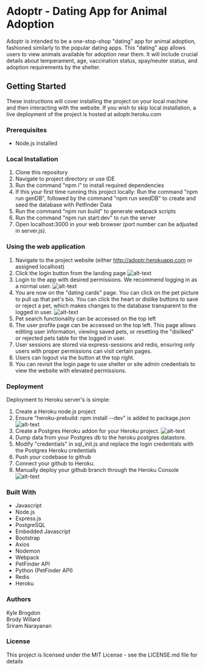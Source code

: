 # Adoptr - Dating App for Animal Adoption
Adoptr is intended to be a one-stop-shop "dating" app for animal adoption,
fashioned similarly to the popular dating apps. This "dating" app allows users to view
animals available for adoption near them. It will include crucial details about
temperament, age, vaccination status, spay/neuter status, and adoption requirements
by the shelter.

## Getting Started
These instructions will cover installing the project on your local machine and then interacting with the website. If you wish to skip local installation, a live deployment of the project is hosted at adoptr.heroku.com

### Prerequisites
- Node.js installed

### Local Installation 
1. Clone this repository
2. Navigate to project directory or use IDE
3. Run the command "npm i" to install required dependencies
4. If this your first time running this project locally: Run the command "npm run genDB", followed by the command "npm run seedDB" to create and seed the database with Petfinder Data
5. Run the command "npm run build" to generate webpack scripts
6. Run the command "npm run start:dev" to run the server
7. Open localhost:3000 in your web browser (port number can be adjusted in server.js).

### Using the web application
1. Navigate to the project website (either http://adoptr.herokuapp.com or assigned localhost)
2. Click the login button from the landing page ![alt-text](https://i.imgur.com/w3VCM4L.png)
3. Login to the app with desired permissions. We recommend logging in as a normal user. ![alt-text](https://i.imgur.com/M9BI1e1.png)
4. You are now on the "dating cards" page.  You can click on the pet picture to pull up that pet's bio. You can click the heart or dislike buttons to save or reject a pet, which makes changes to the database transparent to the logged in user. ![alt-text](https://i.imgur.com/hVyb71O.png)
5. Pet search functionality can be accessed on the top left
6. The user profile page can be accessed on the top left. This page allows editing user information, viewing saved pets, or resetting the "disliked" or rejected pets table for the logged in user.
7. User sessions are stored via express-sessions and redis, ensuring only users with proper permissions can visit certain pages. 
8. Users can logout via the button at the top right.
9. You can revisit the login page to use shelter or site admin credentials to view the website with elevated permissions. 

### Deployment
Deployment to Heroku server's is simple:
1. Create a Heroku node.js project
2. Ensure "heroku-prebuild: npm install --dev" is added to package.json  ![alt-text](https://i.imgur.com/NJqdB0j.png)
3. Create a Postgres Heroku addon for your Heroku project. ![alt-text](https://i.imgur.com/s3uM4gz.png)
4. Dump data from your Postgres db to the heroku postgres datastore.
5. Modify "credentials" in sql_init.js and replace the login credentials with the Postgres Heroku credentials
6. Push your codebase to github
7. Connect your github to Heroku.
8. Manually deploy your github branch through the Heroku Console ![alt-text](https://i.imgur.com/pHQcCVV.png)

### Built With
- Javascript
- Node.js
- Express.js
- PostgreSQL
- Embedded Javascript
- Bootstrap
- Axios
- Nodemon
- Webpack
- PetFinder API
- Python (PetFinder API)
- Redis
- Heroku

### Authors
Kyle Brogdon  
Brody Willard  
Sriram Narayanan


### License
This project is licensed under the MIT License - see the LICENSE.md file for details
